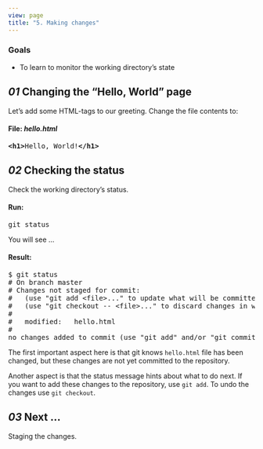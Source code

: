 ```yaml
---
view: page
title: "5. Making changes"
---
```


<h3>Goals</h3>

<ul><li>To learn to monitor the working directory’s state</li></ul>

<h2><em>01</em> Changing the “Hello, World” page</h2>

<p>Let&#8217;s add some HTML-tags to our greeting. Change the file contents to:</p>

<h4 class="h4-pre">File: <em>hello.html</em></h4>

<pre class="file"><strong>&lt;h1&gt;</strong>Hello, World!<strong>&lt;/h1&gt;</strong></pre>

<h2><em>02</em> Checking the status</h2>

<p>Check the working directory’s status.</p>

<h4 class="h4-pre">Run:</h4>

<pre class="instructions">git status</pre>

<p>You will see &#8230;</p>

<h4 class="h4-pre">Result:</h4>

<pre class="sample">$ git status
# On branch master
# Changes not staged for commit:
#   (use "git add &lt;file&gt;..." to update what will be committed)
#   (use "git checkout -- &lt;file&gt;..." to discard changes in working directory)
#
#	modified:   hello.html
#
no changes added to commit (use "git add" and/or "git commit -a")</pre>

<p>The first important aspect here is that git knows <code>hello.html</code> file has been changed, but these changes are not yet committed to the repository.</p>

<p>Another aspect is that the status message hints about what to do next. If you want to add these changes to the repository, use <code>git add</code>. To undo the changes use <code>git checkout</code>.</p>

<h2><em>03</em> Next ...</h2>

<p>Staging the changes.</p>
